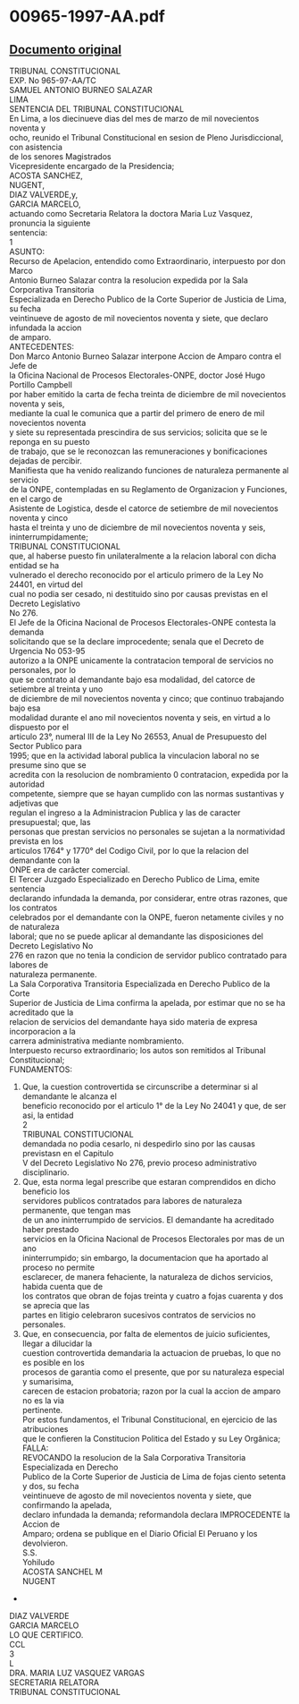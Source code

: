 
00965-1997-AA.pdf
=================
  
[Documento original](https://tc.gob.pe/jurisprudencia/1998/00965-1997-AA.pdf)  
---  
TRIBUNAL CONSTITUCIONAL  
EXP. No 965-97-AA/TC  
SAMUEL ANTONIO BURNEO SALAZAR  
LIMA  
SENTENCIA DEL TRIBUNAL CONSTITUCIONAL  
En Lima, a los diecinueve dias del mes de marzo de mil novecientos noventa y  
ocho, reunido el Tribunal Constitucional en sesion de Pleno Jurisdiccional, con asistencia  
de los senores Magistrados  
Vicepresidente encargado de la Presidencia;  
ACOSTA SANCHEZ,  
NUGENT,  
DIAZ VALVERDE,y,  
GARCIA MARCELO,  
actuando como Secretaria Relatora la doctora Maria Luz Vasquez, pronuncia la siguiente  
sentencia:  
1  
ASUNTO:  
Recurso de Apelacion, entendido como Extraordinario, interpuesto por don Marco  
Antonio Burneo Salazar contra la resolucion expedida por la Sala Corporativa Transitoria  
Especializada en Derecho Publico de la Corte Superior de Justicia de Lima, su fecha  
veintinueve de agosto de mil novecientos noventa y siete, que declaro infundada la accion  
de amparo.  
ANTECEDENTES:  
Don Marco Antonio Burneo Salazar interpone Accion de Amparo contra el Jefe de  
la Oficina Nacional de Procesos Electorales-ONPE, doctor José Hugo Portillo Campbell  
por haber emitido la carta de fecha treinta de diciembre de mil novecientos noventa y seis,  
mediante la cual le comunica que a partir del primero de enero de mil novecientos noventa  
y siete su representada prescindira de sus servicios; solicita que se le reponga en su puesto  
de trabajo, que se le reconozcan las remuneraciones y bonificaciones dejadas de percibir.  
Manifiesta que ha venido realizando funciones de naturaleza permanente al servicio  
de la ONPE, contempladas en su Reglamento de Organizacion y Funciones, en el cargo de  
Asistente de Logistica, desde el catorce de setiembre de mil novecientos noventa y cinco  
hasta el treinta y uno de diciembre de mil novecientos noventa y seis, ininterrumpidamente;  
TRIBUNAL CONSTITUCIONAL  
que, al haberse puesto fin unilateralmente a la relacion laboral con dicha entidad se ha  
vulnerado el derecho reconocido por el articulo primero de la Ley No 24401, en virtud del  
cual no podia ser cesado, ni destituido sino por causas previstas en el Decreto Legislativo  
No 276.  
El Jefe de la Oficina Nacional de Procesos Electorales-ONPE contesta la demanda  
solicitando que se la declare improcedente; senala que el Decreto de Urgencia No 053-95  
autorizo a la ONPE unicamente la contratacion temporal de servicios no personales, por lo  
que se contrato al demandante bajo esa modalidad, del catorce de setiembre al treinta y uno  
de diciembre de mil novecientos noventa y cinco; que continuo trabajando bajo esa  
modalidad durante el ano mil novecientos noventa y seis, en virtud a lo dispuesto por el  
articulo 23°, numeral III de la Ley No 26553, Anual de Presupuesto del Sector Publico para  
1995; que en la actividad laboral publica la vinculacion laboral no se presume sino que se  
acredita con la resolucion de nombramiento 0 contratacion, expedida por la autoridad  
competente, siempre que se hayan cumplido con las normas sustantivas y adjetivas que  
regulan el ingreso a la Administracion Publica y las de caracter presupuestal; que, las  
personas que prestan servicios no personales se sujetan a la normatividad prevista en los  
articulos 1764° y 1770° del Codigo Civil, por lo que la relacion del demandante con la  
ONPE era de carâcter comercial.  
El Tercer Juzgado Especializado en Derecho Publico de Lima, emite sentencia  
declarando infundada la demanda, por considerar, entre otras razones, que los contratos  
celebrados por el demandante con la ONPE, fueron netamente civiles y no de naturaleza  
laboral; que no se puede aplicar al demandante las disposiciones del Decreto Legislativo No  
276 en razon que no tenia la condicion de servidor publico contratado para labores de  
naturaleza permanente.  
La Sala Corporativa Transitoria Especializada en Derecho Publico de la Corte  
Superior de Justicia de Lima confirma la apelada, por estimar que no se ha acreditado que la  
relacion de servicios del demandante haya sido materia de expresa incorporacion a la  
carrera administrativa mediante nombramiento.  
Interpuesto recurso extraordinario; los autos son remitidos al Tribunal  
Constitucional;  
FUNDAMENTOS:  
1. Que, la cuestion controvertida se circunscribe a determinar si al demandante le alcanza el  
beneficio reconocido por el articulo 1° de la Ley No 24041 y que, de ser asi, la entidad  
2  
TRIBUNAL CONSTITUCIONAL  
demandada no podia cesarlo, ni despedirlo sino por las causas previstasn en el Capitulo  
V del Decreto Legislativo No 276, previo proceso administrativo disciplinario.  
2. Que, esta norma legal prescribe que estaran comprendidos en dicho beneficio los  
servidores publicos contratados para labores de naturaleza permanente, que tengan mas  
de un ano ininterrumpido de servicios. El demandante ha acreditado haber prestado  
servicios en la Oficina Nacional de Procesos Electorales por mas de un ano  
ininterrumpido; sin embargo, la documentacion que ha aportado al proceso no permite  
esclarecer, de manera fehaciente, la naturaleza de dichos servicios, habida cuenta que de  
los contratos que obran de fojas treinta y cuatro a fojas cuarenta y dos se aprecia que las  
partes en litigio celebraron sucesivos contratos de servicios no personales.  
3. Que, en consecuencia, por falta de elementos de juicio suficientes, llegar a dilucidar la  
cuestion controvertida demandaria la actuacion de pruebas, lo que no es posible en los  
procesos de garantia como el presente, que por su naturaleza especial y sumarisima,  
carecen de estacion probatoria; razon por la cual la accion de amparo no es la via  
pertinente.  
Por estos fundamentos, el Tribunal Constitucional, en ejercicio de las atribuciones  
que le confieren la Constitucion Politica del Estado y su Ley Orgânica;  
FALLA:  
REVOCANDO la resolucion de la Sala Corporativa Transitoria Especializada en Derecho  
Publico de la Corte Superior de Justicia de Lima de fojas ciento setenta y dos, su fecha  
veintinueve de agosto de mil novecientos noventa y siete, que confirmando la apelada,  
declaro infundada la demanda; reformandola declara IMPROCEDENTE la Accion de  
Amparo; ordena se publique en el Diario Oficial El Peruano y los devolvieron.  
S.S.  
Yohiludo  
ACOSTA SANCHEL M  
NUGENT  
-  
DIAZ VALVERDE  
GARCIA MARCELO  
LO QUE CERTIFICO.  
CCL  
3  
L  
DRA. MARIA LUZ VASQUEZ VARGAS  
SECRETARIA RELATORA  
TRIBUNAL CONSTITUCIONAL